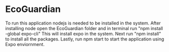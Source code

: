 # EcoGuardian



To run this application nodejs is needed to be installed in the system.
After installing node open the EcoGuardian folder and in terminal run "npm install -global expo-cli" This will install expo in the system.
Next run "npm install" to install all the packages.
Lastly, run npm start to start the application using Expo enviornment.
